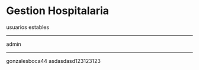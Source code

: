 # Gestion Hospitalaria

usuarios estables
****************

admin
_____

gonzalesboca44
asdasdasd123123123


